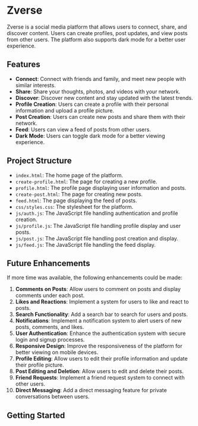 # Zverse

Zverse is a social media platform that allows users to connect, share, and discover content. Users can create profiles, post updates, and view posts from other users. The platform also supports dark mode for a better user experience.

## Features

- **Connect**: Connect with friends and family, and meet new people with similar interests.
- **Share**: Share your thoughts, photos, and videos with your network.
- **Discover**: Discover new content and stay updated with the latest trends.
- **Profile Creation**: Users can create a profile with their personal information and upload a profile picture.
- **Post Creation**: Users can create new posts and share them with their network.
- **Feed**: Users can view a feed of posts from other users.
- **Dark Mode**: Users can toggle dark mode for a better viewing experience.

## Project Structure

- `index.html`: The home page of the platform.
- `create-profile.html`: The page for creating a new profile.
- `profile.html`: The profile page displaying user information and posts.
- `create-post.html`: The page for creating new posts.
- `feed.html`: The page displaying the feed of posts.
- `css/styles.css`: The stylesheet for the platform.
- `js/auth.js`: The JavaScript file handling authentication and profile creation.
- `js/profile.js`: The JavaScript file handling profile display and user posts.
- `js/post.js`: The JavaScript file handling post creation and display.
- `js/feed.js`: The JavaScript file handling the feed display.

## Future Enhancements

If more time was available, the following enhancements could be made:

1. **Comments on Posts**: Allow users to comment on posts and display comments under each post.
2. **Likes and Reactions**: Implement a system for users to like and react to posts.
3. **Search Functionality**: Add a search bar to search for users and posts.
4. **Notifications**: Implement a notification system to alert users of new posts, comments, and likes.
5. **User Authentication**: Enhance the authentication system with secure login and signup processes.
6. **Responsive Design**: Improve the responsiveness of the platform for better viewing on mobile devices.
7. **Profile Editing**: Allow users to edit their profile information and update their profile picture.
8. **Post Editing and Deletion**: Allow users to edit and delete their posts.
9. **Friend Requests**: Implement a friend request system to connect with other users.
10. **Direct Messaging**: Add a direct messaging feature for private conversations between users.

## Getting Started


